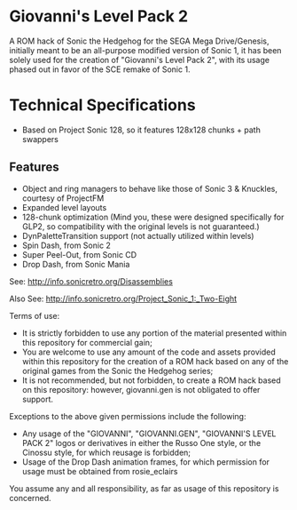 # Giovanni's Level Pack 2

A ROM hack of Sonic the Hedgehog for the SEGA Mega Drive/Genesis, initially meant to be an all-purpose modified version of Sonic 1, it has been solely used for the creation of "Giovanni's Level Pack 2", with its usage phased out in favor of the SCE remake of Sonic 1.

# Technical Specifications

- Based on Project Sonic 128, so it features 128x128 chunks + path swappers

## Features

- Object and ring managers to behave like those of Sonic 3 & Knuckles, courtesy of ProjectFM
- Expanded level layouts
- 128-chunk optimization (Mind you, these were designed specifically for GLP2, so compatibility with the original levels is not guaranteed.)
- DynPaletteTransition support (not actually utilized within levels)
- Spin Dash, from Sonic 2
- Super Peel-Out, from Sonic CD
- Drop Dash, from Sonic Mania

See: http://info.sonicretro.org/Disassemblies

Also See: http://info.sonicretro.org/Project_Sonic_1:_Two-Eight

Terms of use:
- It is strictly forbidden to use any portion of the material presented within this repository for commercial gain;
- You are welcome to use any amount of the code and assets provided within this repository for the creation of a ROM hack based on any of the original games from the Sonic the Hedgehog series;
- It is not recommended, but not forbidden, to create a ROM hack based on this repository: however, giovanni.gen is not obligated to offer support.

Exceptions to the above given permissions include the following:
- Any usage of the "GIOVANNI", "GIOVANNI.GEN", "GIOVANNI'S LEVEL PACK 2" logos or derivatives in either the Russo One style, or the Cinossu style, for which reusage is forbidden;
- Usage of the Drop Dash animation frames, for which permission for usage must be obtained from rosie_eclairs

You assume any and all responsibility, as far as usage of this repository is concerned.
